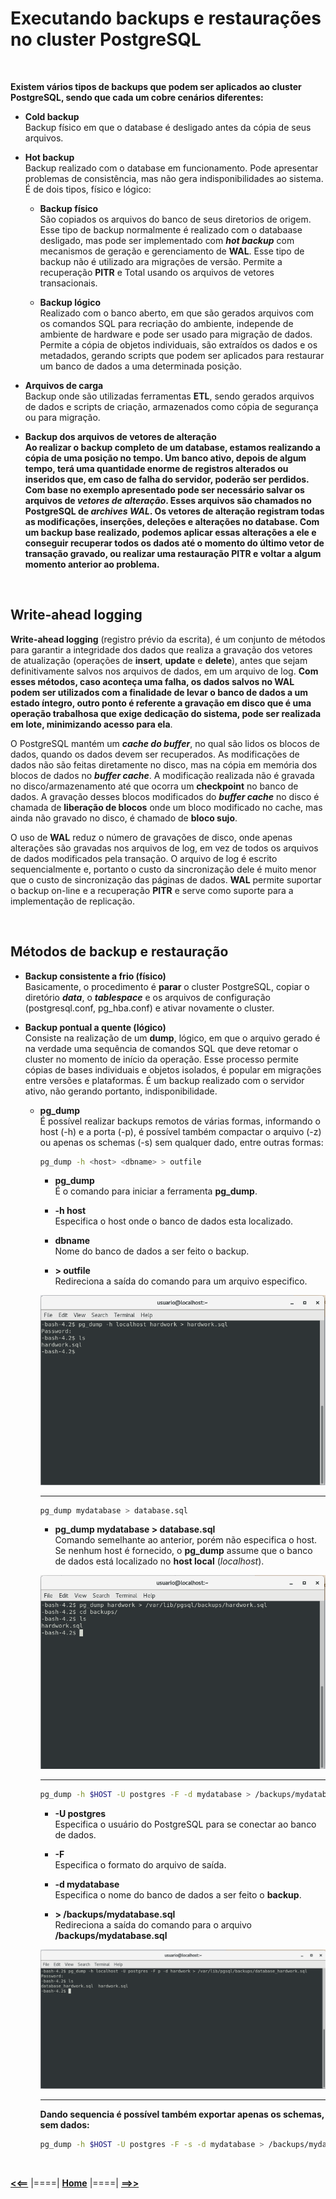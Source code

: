 # **Executando backups e restaurações no cluster PostgreSQL**

<br/>

**Existem vários tipos de backups que podem ser aplicados ao cluster PostgreSQL, sendo que cada um cobre cenários diferentes:**

- **Cold backup**<br/>
  Backup físico em que o database é desligado antes da cópia de seus arquivos.

- **Hot backup**<br/>
  Backup realizado com o database em funcionamento. Pode apresentar problemas de consistência, mas não gera indisponibilidades ao sistema. É de dois tipos, físico e lógico:
    
    - **Backup físico**<br/>
      São copiados os arquivos do banco de seus diretorios de origem. Esse tipo de backup normalmente é realizado com o databaase desligado, mas pode ser implementado com ***hot backup*** com mecanismos de geração e gerenciamento de **WAL**. Esse tipo de backup não é utilizado ara migrações de versão. Permite a recuperação **PITR** e Total usando os arquivos de vetores transacionais.

    - **Backup lógico**<br/>
      Realizado com o banco aberto, em que são gerados arquivos com os comandos SQL para recriação do ambiente, independe de ambiente de hardware e pode ser usado para migração de dados. Permite a cópia de objetos individuais, são extraídos os dados e os metadados, gerando scripts que podem ser aplicados para restaurar um banco de dados a uma determinada posição.

- **Arquivos de carga**<br/>
  Backup onde são utilizadas ferramentas **ETL**, sendo gerados arquivos de dados e scripts de criação, armazenados como cópia de segurança ou para migração.

- **Backup dos arquivos de vetores de alteração**<br/>
  **Ao realizar o backup completo de um database, estamos realizando a cópia de uma posição no tempo. Um banco ativo, depois de algum tempo, terá uma quantidade enorme de registros alterados ou inseridos que, em caso de falha do servidor, poderão ser perdidos. Com base no exemplo apresentado pode ser necessário salvar os arquivos de *vetores de alteração*. Esses arquivos são chamados no PostgreSQL de *archives WAL*. Os vetores de alteração registram todas as modificações, inserções, deleções e alterações no database. Com um backup base realizado, podemos aplicar essas alterações a ele e conseguir recuperar todos os dados até o momento do último vetor de transação gravado, ou realizar uma restauração PITR e voltar a algum momento anterior ao problema.**

<br/>

## **Write-ahead logging**

**Write-ahead logging** (registro prévio da escrita), é um conjunto de métodos para garantir a integridade dos dados que realiza a gravação dos vetores de atualização (operações de **insert**, **update** e **delete**), antes que sejam definitivamente salvos nos arquivos de dados, em um arquivo de log. **Com esses métodos, caso aconteça uma falha, os dados salvos no WAL podem ser utilizados com a finalidade de levar o banco de dados a um estado íntegro, outro ponto é referente a gravação em disco que é uma operação trabalhosa que exige dedicação do sistema, pode ser realizada em lote, minimizando acesso para ela**.

O PostgreSQL mantém um ***cache do buffer***, no qual são lidos os blocos de dados, quando os dados devem ser recuperados. As modificações de dados não são feitas diretamente no disco, mas na cópia em memória dos blocos de dados no ***buffer cache***. A modificação realizada não é gravada no disco/armazenamento até que ocorra um **checkpoint** no banco de dados. A gravação desses blocos modificados do ***buffer cache*** no disco é chamada de **liberação de blocos** onde um bloco modificado no cache, mas ainda não gravado no disco, é chamado de **bloco sujo**.

O uso de **WAL** reduz o número de gravações de disco, onde apenas alterações são gravadas nos arquivos de log, em vez de todos os arquivos de dados modificados pela transação. O arquivo de log é escrito sequencialmente e, portanto o custo da sincronização dele é muito menor que o custo de sincronização das páginas de dados. **WAL** permite suportar o backup on-line e a recuperação **PITR** e serve como suporte para a implementação de replicação. 

<br/>

## **Métodos de backup e restauração**

- **Backup consistente a frio (físico)**<br/>
  Basicamente, o procedimento é **parar** o cluster PostgreSQL, copiar o diretório ***data***, o ***tablespace*** e os arquivos de configuração (postgresql.conf, pg_hba.conf) e ativar novamente o cluster.

- **Backup pontual a quente (lógico)**<br/>
  Consiste na realização de um **dump**, lógico, em que o arquivo gerado é na verdade uma sequência de comandos SQL que deve retomar o cluster no momento de início da operação. Esse processo permite cópias de bases individuais e objetos isolados, é popular em migrações entre versões e plataformas. É um backup realizado com o servidor ativo, não gerando portanto, indisponibilidade.

  - **pg_dump**<br/>
    É possível realizar backups remotos de várias formas, informando o host (-h) e a porta (-p), é possível também compactar o arquivo (-z) ou apenas os schemas (-s) sem qualquer dado, entre outras formas:

    ```bash
    pg_dump -h <host> <dbname> > outfile
    ```

    - **pg_dump**<br/>
      É o comando para iniciar a ferramenta **pg_dump**.
    
    - **-h host**<br/>
      Especifica o host onde o banco de dados esta localizado.
    
    - **dbname**<br/>
      Nome do banco de dados a ser feito o backup.

    - **> outfile**<br/>
      Redireciona a saída do comando para um arquivo especifico.

    ![Backup remoto com pg_dump](./img/pg_dump_1.png "pg_dump")
    
    ---

    ```bash
    pg_dump mydatabase > database.sql
    ```

    - **pg_dump mydatabase > database.sql**<br/>
      Comando semelhante ao anterior, porém não especifica o host. Se nenhum host é fornecido, o **pg_dump** assume que o banco de dados está localizado no **host local** (*localhost*).

    ![Backup remoto com pg_dump](./img/pg_dump_2.png "pg_dump")
    
    ---
    
    ```bash
    pg_dump -h $HOST -U postgres -F -d mydatabase > /backups/mydatabase.sql
    ```
    - **-U postgres**<br/>
      Especifica o usuário do PostgreSQL para se conectar ao banco de dados.
    
    - **-F**<br/>
      Especifica o formato do arquivo de saída.
    
    - **-d mydatabase**<br/>
      Especifica o nome do banco de dados a ser feito o **backup**.

    - **> /backups/mydatabase.sql**<br/>
      Redireciona a saída do comando para o arquivo **/backups/mydatabase.sql**

    ![Backup remoto com pg_dump](./img/pg_dump_3.png "pg_dump")

    ---

    **Dando sequencia é possível também exportar apenas os schemas, sem dados:**

    ```bash
    pg_dump -h $HOST -U postgres -F -s -d mydatabase > /backups/mydatabase_without_data.sql
    ```

<br/>

[**<<==**](../capitulo_7/capitulo_7.md) |====| [**Home**](../../README.md) |====| [**==>>**](../capitulo_9/capitulo_9.md)
